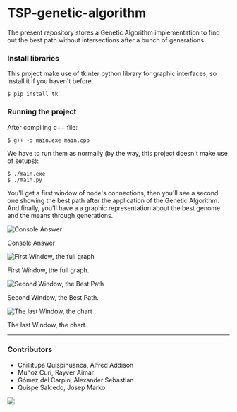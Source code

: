 # TSP-genetic-algorithm

The present repository stores a Genetic Algorithm implementation to find out the best path without intersections after a bunch of generations.

### Install libraries 

This project make use of tkinter python library for graphic interfaces, so install it if you haven't before.

```
$ pip install tk
```

### Running the project

After compiling c++ file:

```
$ g++ -o main.exe main.cpp
```

We have to run them as normally (by the way, this project doesn't make use of setups):

```
$ ./main.exe
$ ./main.py
```

You'll get a first window of node's connections, then you'll see a second one showing the best path after the application of the Genetic Algorithm. And finally, you'll have a a graphic representation about the best genome and the means through generations.

![Console Answer](https://media.discordapp.net/attachments/1024168441462128751/1024168686518538390/Annotation_2022-09-26_225009.png)

Console Answer

![First Window, the full graph](https://media.discordapp.net/attachments/1024168441462128751/1024168657124860024/Annotation_2022-09-26_225025.png)

First Window, the full graph.

![Second Window, the Best Path](https://media.discordapp.net/attachments/1024168441462128751/1024168635159289867/Annotation_2022-09-26_225017.png)

Second Window, the Best Path.

![The last Window, the chart](https://media.discordapp.net/attachments/1024168441462128751/1024168586731847730/Annotation_2022-09-26_225031.png)

The last Window, the chart.

---
### Contributors
- Chillitupa Quispihuanca, Alfred Addison
- Muñoz Curi, Rayver Aimar
- Gómez del Carpio, Alexander Sebastian
- Quispe Salcedo, Josep Marko
<a href="https://github.com/RayverAimar/TSP-genetic-algorithm/graphs/contributors">
  <img src="https://contrib.rocks/image?repo=RayverAimar/TSP-genetic-algorithm" />
</a>
